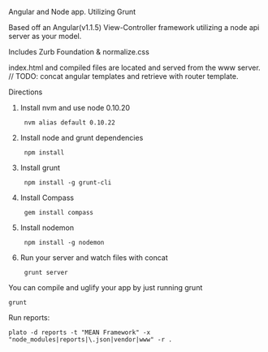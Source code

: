Angular and Node app. Utilizing Grunt

Based off an Angular(v1.1.5) View-Controller framework utilizing a node api server as your model.

Includes Zurb Foundation & normalize.css

index.html and compiled files are located and served from the www server. 
// TODO: concat angular templates and retrieve with router template.

Directions

1. Install nvm and use node 0.10.20

        nvm alias default 0.10.22

2. Install node and grunt dependencies

        npm install

3. Install grunt

        npm install -g grunt-cli

4. Install Compass

        gem install compass

5. Install nodemon

        npm install -g nodemon

6. Run your server and watch files with concat

        grunt server

You can compile and uglify your app by just running grunt

    grunt






Run reports:

    plato -d reports -t "MEAN Framework" -x "node_modules|reports|\.json|vendor|www" -r .
